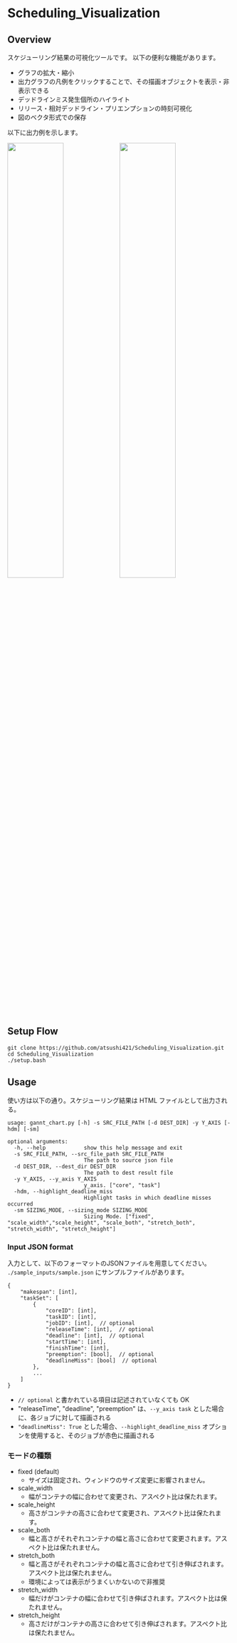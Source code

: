 # Scheduling_Visualization

## Overview
スケジューリング結果の可視化ツールです。
以下の便利な機能があります。
- グラフの拡大・縮小
- 出力グラフの凡例をクリックすることで、その描画オブジェクトを表示・非表示できる
- デッドラインミス発生個所のハイライト
- リリース・相対デッドライン・プリエンプションの時刻可視化
- 図のベクタ形式での保存

以下に出力例を示します。

<img src="https://user-images.githubusercontent.com/55824710/187318197-64a59624-1ea5-449b-96b7-2696d722597d.svg" width="50%"><img src="https://user-images.githubusercontent.com/55824710/187318194-322aedb0-82fb-478d-8d0d-d0f64612547b.svg" width="50%">

## Setup Flow
```
git clone https://github.com/atsushi421/Scheduling_Visualization.git
cd Scheduling_Visualization
./setup.bash
```

## Usage
使い方は以下の通り。スケジューリング結果は HTML ファイルとして出力される。

```
usage: gannt_chart.py [-h] -s SRC_FILE_PATH [-d DEST_DIR] -y Y_AXIS [-hdm] [-sm]

optional arguments:
  -h, --help            show this help message and exit
  -s SRC_FILE_PATH, --src_file_path SRC_FILE_PATH
                        The path to source json file
  -d DEST_DIR, --dest_dir DEST_DIR
                        The path to dest result file
  -y Y_AXIS, --y_axis Y_AXIS
                        y_axis. ["core", "task"]
  -hdm, --highlight_deadline_miss
                        Highlight tasks in which deadline misses occurred
  -sm SIZING_MODE, --sizing_mode SIZING_MODE
                        Sizing Mode. ["fixed", "scale_width","scale_height", "scale_both", "stretch_both", "stretch_width", "stretch_height"]
```

### Input JSON format
入力として、以下のフォーマットのJSONファイルを用意してください。
`./sample_inputs/sample.json` にサンプルファイルがあります。

```
{
    "makespan": [int],
    "taskSet": [
        {
            "coreID": [int],
            "taskID": [int],
            "jobID": [int],  // optional
            "releaseTime": [int],  // optional
            "deadline": [int],  // optional
            "startTime": [int],
            "finishTime": [int],
            "preemption": [bool],  // optional
            "deadlineMiss": [bool]  // optional
        },
        ...
    ]
}
```
- `// optional` と書かれている項目は記述されていなくても OK
- "releaseTime", "deadline", "preemption" は、`--y_axis task` とした場合に、各ジョブに対して描画される
- `"deadlineMiss": True` とした場合、`--highlight_deadline_miss` オプションを使用すると、そのジョブが赤色に描画される

### モードの種類
- fixed (default)
  - サイズは固定され、ウィンドウのサイズ変更に影響されません。
- scale_width
  - 幅がコンテナの幅に合わせて変更され、アスペクト比は保たれます。
- scale_height
  - 高さがコンテナの高さに合わせて変更され、アスペクト比は保たれます。
- scale_both
  - 幅と高さがそれぞれコンテナの幅と高さに合わせて変更されます。アスペクト比は保たれません。
- stretch_both
  - 幅と高さがそれぞれコンテナの幅と高さに合わせて引き伸ばされます。アスペクト比は保たれません。
  - 環境によっては表示がうまくいかないので非推奨
- stretch_width
  - 幅だけがコンテナの幅に合わせて引き伸ばされます。アスペクト比は保たれません。
- stretch_height
  - 高さだけがコンテナの高さに合わせて引き伸ばされます。アスペクト比は保たれません。